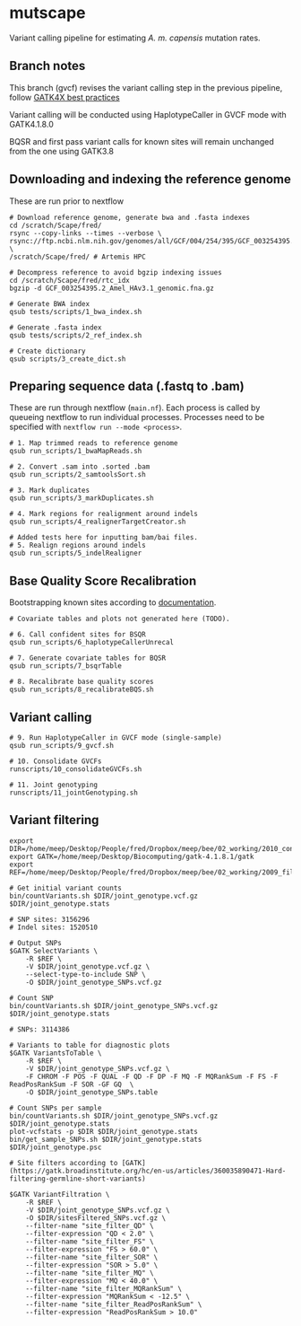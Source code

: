 # mutscape

Variant calling pipeline for estimating *A. m. capensis* mutation rates.

## Branch notes

This branch (gvcf) revises the variant calling step in the previous pipeline, follow [GATK4X best practices](https://gatk.broadinstitute.org/hc/en-us/articles/360035535932-Germline-short-variant-discovery-SNPs-Indels-)

Variant calling will be conducted using HaplotypeCaller in GVCF mode with GATK4.1.8.0 

BQSR and first pass variant calls for known sites will remain unchanged from the one using GATK3.8

## Downloading and indexing the reference genome

These are run prior to nextflow

```
# Download reference genome, generate bwa and .fasta indexes
cd /scratch/Scape/fred/
rsync --copy-links --times --verbose \
rsync://ftp.ncbi.nlm.nih.gov/genomes/all/GCF/004/254/395/GCF_003254395.2_Amel_HAv3.1/GCF_003254395.2_Amel_HAv3.1_genomic.fna.gz \ 
/scratch/Scape/fred/ # Artemis HPC

# Decompress reference to avoid bgzip indexing issues
cd /scratch/Scape/fred/rtc_idx
bgzip -d GCF_003254395.2_Amel_HAv3.1_genomic.fna.gz

# Generate BWA index
qsub tests/scripts/1_bwa_index.sh

# Generate .fasta index 
qsub tests/scripts/2_ref_index.sh

# Create dictionary
qsub scripts/3_create_dict.sh
```

## Preparing sequence data (.fastq to .bam)

These are run through nextflow (`main.nf`). Each process is called by queueing nextflow to run individual processes. Processes need to be specified with `nextflow run --mode <process>`.

```
# 1. Map trimmed reads to reference genome
qsub run_scripts/1_bwaMapReads.sh   

# 2. Convert .sam into .sorted .bam
qsub run_scripts/2_samtoolsSort.sh

# 3. Mark duplicates
qsub run_scripts/3_markDuplicates.sh

# 4. Mark regions for realignment around indels 
qsub run_scripts/4_realignerTargetCreator.sh

# Added tests here for inputting bam/bai files.
# 5. Realign regions around indels
qsub run_scripts/5_indelRealigner
```

## Base Quality Score Recalibration
Bootstrapping known sites according to [documentation](https://github.com/broadinstitute/gatk-docs/blob/master/gatk3-methods-and-algorithms/Base_Quality_Score_Recalibration_(BQSR).md). 

```
# Covariate tables and plots not generated here (TODO).

# 6. Call confident sites for BSQR
qsub run_scripts/6_haplotypeCallerUnrecal

# 7. Generate covariate tables for BQSR
qsub run_scripts/7_bsqrTable

# 8. Recalibrate base quality scores
qsub run_scripts/8_recalibrateBQS.sh
```

## Variant calling

```
# 9. Run HaplotypeCaller in GVCF mode (single-sample) 
qsub run_scripts/9_gvcf.sh

# 10. Consolidate GVCFs
runscripts/10_consolidateGVCFs.sh

# 11. Joint genotyping
runscripts/11_jointGenotyping.sh
```

## Variant filtering
```
export DIR=/home/meep/Desktop/People/fred/Dropbox/meep/bee/02_working/2010_consolidate
export GATK=/home/meep/Desktop/Biocomputing/gatk-4.1.8.1/gatk
export REF=/home/meep/Desktop/People/fred/Dropbox/meep/bee/02_working/2009_filter_vcf/GCF_003254395.2_Amel_HAv3.1_genomic.fa

# Get initial variant counts
bin/countVariants.sh $DIR/joint_genotype.vcf.gz $DIR/joint_genotype.stats

# SNP sites: 3156296
# Indel sites: 1520510

# Output SNPs 
$GATK SelectVariants \
	-R $REF \
	-V $DIR/joint_genotype.vcf.gz \
	--select-type-to-include SNP \
	-O $DIR/joint_genotype_SNPs.vcf.gz

# Count SNP
bin/countVariants.sh $DIR/joint_genotype_SNPs.vcf.gz $DIR/joint_genotype.stats	

# SNPs: 3114386

# Variants to table for diagnostic plots
$GATK VariantsToTable \
	-R $REF \
	-V $DIR/joint_genotype_SNPs.vcf.gz \
	-F CHROM -F POS -F QUAL -F QD -F DP -F MQ -F MQRankSum -F FS -F ReadPosRankSum -F SOR -GF GQ  \	
	-O $DIR/joint_genotype_SNPs.table

# Count SNPs per sample
bin/countVariants.sh $DIR/joint_genotype_SNPs.vcf.gz $DIR/joint_genotype.stats
plot-vcfstats -p $DIR $DIR/joint_genotype.stats
bin/get_sample_SNPs.sh $DIR/joint_genotype.stats $DIR/joint_genotype.psc

# Site filters according to [GATK](https://gatk.broadinstitute.org/hc/en-us/articles/360035890471-Hard-filtering-germline-short-variants)

$GATK VariantFiltration \
	-R $REF \
	-V $DIR/joint_genotype_SNPs.vcf.gz \
	-O $DIR/sitesFiltered_SNPs.vcf.gz \
	--filter-name "site_filter_QD" \
	--filter-expression "QD < 2.0" \
	--filter-name "site_filter_FS" \
	--filter-expression "FS > 60.0" \
	--filter-name "site_filter_SOR" \
	--filter-expression "SOR > 5.0" \
	--filter-name "site_filter_MQ" \
	--filter-expression "MQ < 40.0" \
	--filter-name "site_filter_MQRankSum" \
	--filter-expression "MQRankSum < -12.5" \
	--filter-name "site_filter_ReadPosRankSum" \
	--filter-expression "ReadPosRankSum > 10.0"
```
